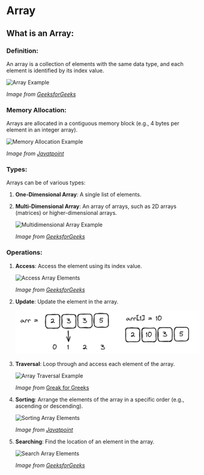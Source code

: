 # Array 

## What is an Array:

### Definition:
An array is a collection of elements with the same data type, and each element is identified by its index value.

![Array Example](https://media.geeksforgeeks.org/wp-content/uploads/20240111105218/array.png)

*Image from [GeeksforGeeks](https://media.geeksforgeeks.org/wp-content/uploads/20240111105218/array.png)*

### Memory Allocation: 
Arrays are allocated in a contiguous memory block (e.g., 4 bytes per element in an integer array).

![Memory Allocation Example](https://static.javatpoint.com/ds/images/ds-array2.png)

*Image from [Javatpoint](https://static.javatpoint.com/ds/images/ds-array2.png)*

### Types: 
Arrays can be of various types:

1. **One-Dimensional Array**: A single list of elements.
    
2. **Multi-Dimensional Array**: An array of arrays, such as 2D arrays (matrices) or higher-dimensional arrays.

    ![Multidimensional Array Example](https://media.geeksforgeeks.org/wp-content/uploads/20220617153858/MultidimensionalArray.jpg)

    *Image from [GeeksforGeeks](https://media.geeksforgeeks.org/wp-content/uploads/20220617153858/MultidimensionalArray.jpg)*

### Operations:

1. **Access**: Access the element using its index value.

    ![Access Array Elements](https://media.geeksforgeeks.org/wp-content/uploads/20230302092738/access-array-elements.png)

    *Image from [GeeksforGeeks](https://media.geeksforgeeks.org/wp-content/uploads/20230302092738/access-array-elements.png)*

2. **Update**: Update the element in the array.

    ![Update Array Element](/Day1-5/images/update.png)

3. **Traversal**: Loop through and access each element of the array.

    ![Array Traversal Example](https://encrypted-tbn0.gstatic.com/images?q=tbn:ANd9GcQ91APg0km_n0LV1l-9gBaasvHL3cf8l2wVJ7WDmcHduY4LywuwaY7603IFLWO5IUcQqUw&usqp=CAU)
    
    *Image from* [Greak for Greeks](https://encrypted-tbn0.gstatic.com/images?q=tbn:ANd9GcQ91APg0km_n0LV1l-9gBaasvHL3cf8l2wVJ7WDmcHduY4LywuwaY7603IFLWO5IUcQqUw&usqp=CAU)
    
4. **Sorting**: Arrange the elements of the array in a specific order (e.g., ascending or descending).

    ![Sorting Array Elements](https://static.javatpoint.com/programs/images/java-program-to-sort-the-elements-of-an-array-in-ascending-order.png)

    *Image from [Javatpoint](https://static.javatpoint.com/programs/images/java-program-to-sort-the-elements-of-an-array-in-ascending-order.png)*

5. **Searching**: Find the location of an element in the array.

    ![Search Array Elements](https://media.geeksforgeeks.org/wp-content/cdn-uploads/Search-Operation-in-Unsorted-Array.png)
    
    *Image from [GeeksforGeeks](https://media.geeksforgeeks.org/wp-content/cdn-uploads/Search-Operation-in-Unsorted-Array.png)*

